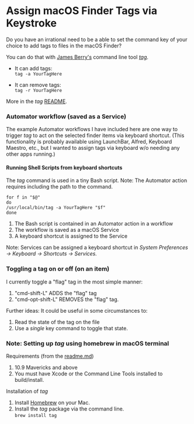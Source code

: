 # Assign macOS Finder Tags via Keystroke  
Do you have an irrational need to be a able to set the command key of your choice to add tags to files in the macOS Finder?

You can do that with [James Berry's](https://github.com/jdberry) command line tool _[tag](https://github.com/jdberry/tag)_. 

- It can add tags:  
	`tag -a YourTagHere`  

- It can remove tags:  
	`tag -r YourTagHere`

More in the _tag_ [README](https://github.com/jdberry/tag).  

### Automator workflow (saved as a Service)
The example Automator workflows I have included here are one way to trigger _tag_ to act on the selected finder items via keyboard shortcut. (This functionality is probably available using LaunchBar, Alfred, Keyboard Maestro, etc., but I wanted to assign tags via keyboard w/o needing any other apps running.)  


#### Running Shell Scripts from keyboard shortcuts  
The _tag_ command is used in a tiny Bash script. Note: The Automator action requires including the path to the command.

    for f in "$@"  
    do  
    /usr/local/bin/tag -a YourTagHere "$f"  
    done  

1. The Bash script is contained in an Automator action in a workflow  
2. The workflow is saved as a macOS Service  
3. A keyboard shortcut is assigned to the Service  

Note: Services can be assigned a keyboard shortcut in _System Preferences -> Keyboard -> Shortcuts -> Services._  

### Toggling a tag on or off (on an item)  
I currently toggle a "flag" tag in the most simple manner:  
1. "cmd-shift-L" ADDS the "flag" tag  
2. "cmd-opt-shift-L" REMOVES the "flag" tag.  

Further ideas: It could be useful in some circumstances to:
1. Read the state of the tag on the file  
2. Use a _single_ key command to toggle that state.  

### Note: Setting up _tag_ using homebrew in macOS terminal  
Requirements (from the [readme.md](https://github.com/jdberry/tag/blob/master/README.md))  
1. 10.9 Mavericks and above  
2. You must have Xcode or the Command Line Tools installed to build/install.  

Installation of _tag_  
1. Install [Homebrew](https://github.com/Homebrew/brew/) on your Mac.  
2. Install the _tag_ package via the command line.  
`brew install tag`  
